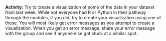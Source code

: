 **Activity:** Try to create a visualization of some of the data in your dataset from last week.  While not everyone had R or Python in their pathway through the modules, if you did, try to create your visualization using one of those. You will most likely get error messages as you attempt to create a visualization. When you get an error message, share your error message with the group and see if anyone else got stuck at a similar spot. 
